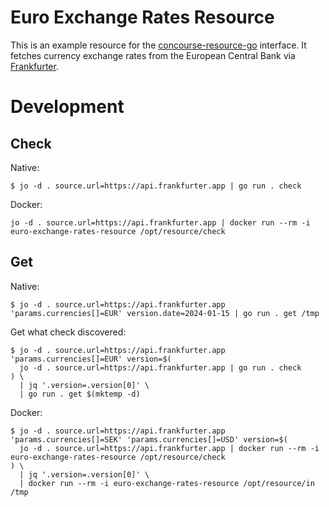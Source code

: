 # Euro Exchange Rates Resource

This is an example resource for the [concourse-resource-go](https://github.com/homeport/concourse-resource-go) interface. It fetches currency exchange rates from the European Central Bank via [Frankfurter](https://github.com/hakanensari/frankfurter).

# Development

## Check

Native:

```command
$ jo -d . source.url=https://api.frankfurter.app | go run . check
```

Docker:

```command
jo -d . source.url=https://api.frankfurter.app | docker run --rm -i euro-exchange-rates-resource /opt/resource/check
```

## Get

Native:

```command
$ jo -d . source.url=https://api.frankfurter.app 'params.currencies[]=EUR' version.date=2024-01-15 | go run . get /tmp
```

Get what check discovered:

```command
$ jo -d . source.url=https://api.frankfurter.app 'params.currencies[]=EUR' version=$(
  jo -d . source.url=https://api.frankfurter.app | go run . check
) \
  | jq '.version=.version[0]' \
  | go run . get $(mktemp -d)
```

Docker:

```command
$ jo -d . source.url=https://api.frankfurter.app 'params.currencies[]=SEK' 'params.currencies[]=USD' version=$(
  jo -d . source.url=https://api.frankfurter.app | docker run --rm -i euro-exchange-rates-resource /opt/resource/check
) \
  | jq '.version=.version[0]' \
  | docker run --rm -i euro-exchange-rates-resource /opt/resource/in /tmp
```
